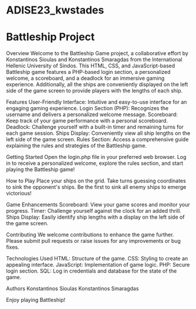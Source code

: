 # ADISE23_kwstades

Battleship Project
==================

Overview
Welcome to the Battleship Game project, a collaborative effort by Konstantinos Sioulas and Konstantinos Smaragdas from the International Hellenic University of Sindos. This HTML, CSS, and JavaScript-based Battleship game features a PHP-based login section, a personalized welcome, a scoreboard, and a deadlock for an immersive gaming experience. Additionally, all the ships are conveniently displayed on the left side of the game screen to provide players with the lengths of each ship.

Features
User-Friendly Interface: Intuitive and easy-to-use interface for an engaging gaming experience.
Login Section (PHP): Recognizes the username and delivers a personalized welcome message.
Scoreboard: Keep track of your game performance with a personal scoreboard.
Deadlock: Challenge yourself with a built-in timer and remaining turns for each game session.
Ships Display: Conveniently view all ship lengths on the left side of the game screen.
Rules Section: Access a comprehensive guide explaining the rules and strategies of the Battleship game.

Getting Started
Open the login.php file in your preferred web browser.
Log in to receive a personalized welcome, explore the rules section, and start playing the Battleship game!

How to Play
Place your ships on the grid.
Take turns guessing coordinates to sink the opponent's ships.
Be the first to sink all enemy ships to emerge victorious!

Game Enhancements
Scoreboard: View your game scores and monitor your progress.
Timer: Challenge yourself against the clock for an added thrill.
Ships Display: Easily identify ship lengths with a display on the left side of the game screen.

Contributing
We welcome contributions to enhance the game further. Please submit pull requests or raise issues for any improvements or bug fixes.

Technologies Used
HTML: Structure of the game.
CSS: Styling to create an appealing interface.
JavaScript: Implementation of game logic.
PHP: Secure login section.
SQL: Log in credentials and database for the state of the game.

Authors
Konstantinos Sioulas
Konstantinos Smaragdas

Enjoy playing Battleship!
